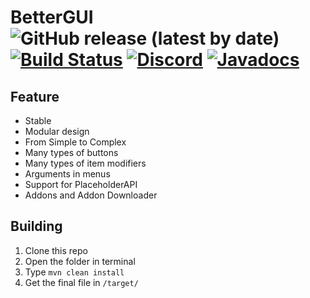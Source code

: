 # BetterGUI ![GitHub release (latest by date)](https://img.shields.io/github/v/release/BetterGUI-MC/BetterGUI) [![Build Status](https://ci.codemc.io/job/BetterGUI-MC/job/BetterGUI/badge/icon)](https://ci.codemc.io/job/BetterGUI-MC/job/BetterGUI/) [![Discord](https://img.shields.io/discord/660795353037144064)](https://discord.gg/5vpVM6g4SV) [![Javadocs](https://img.shields.io/badge/javadocs-link-green)](https://bettergui-mc.github.io/BetterGUI)

## Feature

* Stable
* Modular design
* From Simple to Complex
* Many types of buttons
* Many types of item modifiers
* Arguments in menus
* Support for PlaceholderAPI
* Addons and Addon Downloader

## Building

1. Clone this repo
2. Open the folder in terminal
3. Type `mvn clean install`
4. Get the final file in `/target/`
